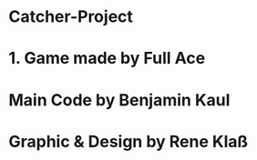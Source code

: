 # Catcher-Project
# 1. Game made by Full Ace

# Main Code by Benjamin Kaul
# Graphic & Design by Rene Klaß

